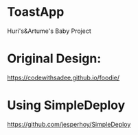 # ToastApp
Huri's&amp;Artume's Baby Project
# Original Design:
https://codewithsadee.github.io/foodie/
# Using SimpleDeploy
https://github.com/jesperhoy/SimpleDeploy
